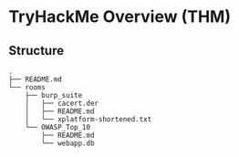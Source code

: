 # TryHackMe Overview (THM)

## Structure

```
.
├── README.md
└── rooms
    ├── burp_suite
    │   ├── cacert.der
    │   ├── README.md
    │   └── xplatform-shortened.txt
    └── OWASP_Top_10
        ├── README.md
        └── webapp.db
```
